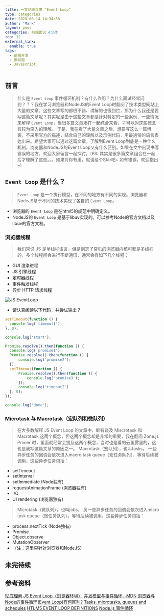 ```yaml
---
title: 一文彻底弄懂 "Event Loop"
type: categories
date: 2020-06-14 14:34:38
author: "Mark"
layout: post
categories: 前端面试 #分类
top: 12
external_link:
  enable: true
tags:
  - 前端开发
  - 面试题
  - Javascript
---
```


## 前言

> 什么是 `Event Loop` 事件循环机制？有什么作用？为什么面试经常问到？？？我在学习浏览器和NodeJS的Event Loop时翻阅了技术类型网站上大量的文章，这些文章写的都很不错、讲解的也很到位，那为什么我还是要写这篇文章呢？其实呢是由于这些文章都是针对特定的一些案例、一些情况来解释 `Event Loop`，当很多篇文章凑在一起综合来看，才可以对这些概念有较为深入的理解。
> 于是，我在看了大量文章之后，想要写这么一篇博客，不采用官方的描述，结合自己的理解以及示例代码，用最通俗的语言表达出来。希望大家可以通过这篇文章，了解到Event Loop到底是一种什么机制，浏览器和NodeJS的Event Loop又有什么区别。如果在文中出现书写错误的地方，欢迎大家留言一起探讨。(PS: 其实是很多篇文章组合在一起后才理解了这些。。。如果对你有用，就请给个Star吧~ 如有错误，欢迎指出~)
<!-- more -->

## `Event Loop` 是什么？

> `Event Loop` 是一个执行模型，在不同的地方有不同的实现。浏览器和NodeJS基于不同的技术实现了各自的 `Event Loop`。

- 浏览器的 `Event Loop` 是在html5的规范中明确定义。
- NodeJS的 `Event Loop` 是基于libuv实现的。可以参考Node的官方文档以及libuv的官方文档。

### 浏览器线程

> 我们常说 JS 是单线程语言，但是别忘了常见的浏览器内核可都是多线程的，多个线程间会进行不断通讯，通常会有如下几个线程：

- GUI 渲染进程
- JS 引擎线程
- 定时器线程
- 事件触发线程
- 异步 HTTP 请求线程

![JS EventLoop](1621f4d1b953533d.png)

- 请认真阅读以下代码，并尝试输出？

```javascript
setTimeout(function () {
  console.log('timeout1');
}, 0);

console.log('start');

Promise.resolve().then(function () {
  console.log('promise1');
  Promise.resolve().then(function () {
      console.log('promise2');
  });
  setTimeout(function () {
      Promise.resolve().then(function () {
          console.log('promise3');
      });
      console.log('timeout2')
  }, 0);
});

console.log('done');
```

### Microtask 与 Macrotask（宏队列和微队列）

> 在大多数解释 JS Event Loop 的文章中，鲜有谈及 Miscrotask 和 Macrotask 这两个概念，但这两个概念却是非常的重要，我在翻阅 Zone.js Primer  时，里面就经常会提及这两个概念，当时也是看的云里雾里的，这也是我写这篇文章的原因之一。
> Macrotask（宏队列），也叫tasks。 一些异步任务的回调会依次进入macro task queue（宏任务队列），等待后续被调用，这些异步任务包括：

- setTimeout
- setInterval
- setImmediate (Node独有)
- requestAnimationFrame (浏览器独有)
- I/O
- UI rendering (浏览器独有)

> Microtask（微队列），也叫jobs。 另一些异步任务的回调会依次进入micro task queue（微任务队列），等待后续被调用，这些异步任务包括：

- process.nextTick (Node独有)
- Promise
- Object.observe
- MutationObserver
- （注：这里只针对浏览器和NodeJS）

## 未完待续

## 参考资料

[彻底理解 JS Event Loop（浏览器环境）](https://juejin.im/post/5aa3332b518825557c011896)
[并发模型与事件循环--MDN](https://developer.mozilla.org/zh-CN/docs/Web/JavaScript/EventLoop)
[浏览器与Node的事件循环(Event Loop)有何区别?](https://blog.fundebug.com/2019/01/15/diffrences-of-browser-and-node-in-event-loop/)
[Tasks, microtasks, queues and schedules](https://jakearchibald.com/2015/tasks-microtasks-queues-and-schedules/)
[HTLM5 EVENT LOOP DEFINITIONS](https://html.spec.whatwg.org/multipage/webappapis.html#event-loop)
[Node.js 事件循环](https://nodejs.org/zh-cn/docs/guides/event-loop-timers-and-nexttick/#what-is-the-event-loop)
